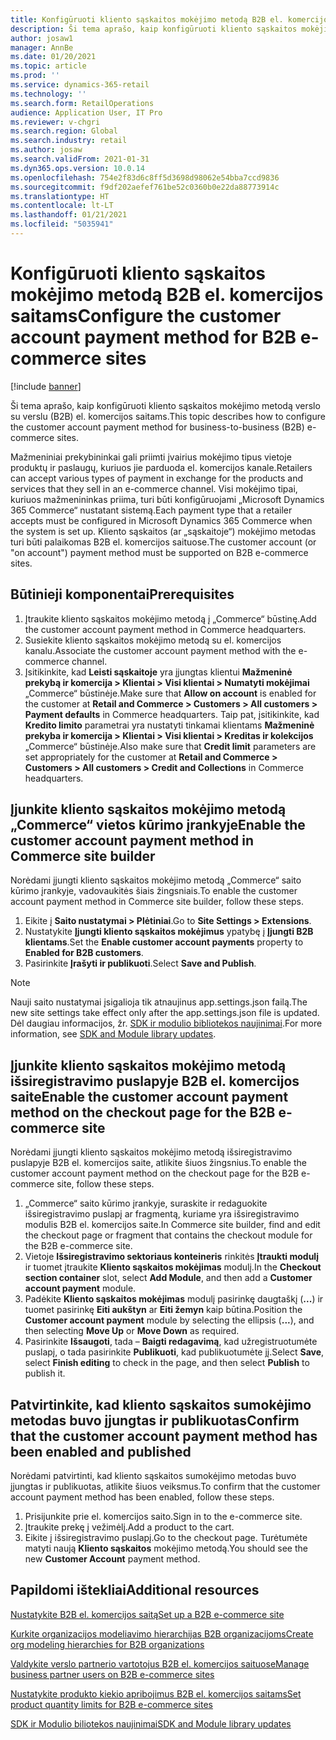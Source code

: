 ```yaml
---
title: Konfigūruoti kliento sąskaitos mokėjimo metodą B2B el. komercijos saitams
description: Ši tema aprašo, kaip konfigūruoti kliento sąskaitos mokėjimo metodą verslo su verslu (B2B) el. komercijos saitams.
author: josaw1
manager: AnnBe
ms.date: 01/20/2021
ms.topic: article
ms.prod: ''
ms.service: dynamics-365-retail
ms.technology: ''
ms.search.form: RetailOperations
audience: Application User, IT Pro
ms.reviewer: v-chgri
ms.search.region: Global
ms.search.industry: retail
ms.author: josaw
ms.search.validFrom: 2021-01-31
ms.dyn365.ops.version: 10.0.14
ms.openlocfilehash: 754e2f83d6c8ff5d3698d98062e54bba7ccd9836
ms.sourcegitcommit: f9df202aefef761be52c0360b0e22da88773914c
ms.translationtype: HT
ms.contentlocale: lt-LT
ms.lasthandoff: 01/21/2021
ms.locfileid: "5035941"
---
```

# <a name="configure-the-customer-account-payment-method-for-b2b-e-commerce-sites"></a><span data-ttu-id="cf48f-103">Konfigūruoti kliento sąskaitos mokėjimo metodą B2B el. komercijos saitams</span><span class="sxs-lookup"><span data-stu-id="cf48f-103">Configure the customer account payment method for B2B e-commerce sites</span></span>

[!include [banner](../../includes/banner.md)]

<span data-ttu-id="cf48f-104">Ši tema aprašo, kaip konfigūruoti kliento sąskaitos mokėjimo metodą verslo su verslu (B2B) el. komercijos saitams.</span><span class="sxs-lookup"><span data-stu-id="cf48f-104">This topic describes how to configure the customer account payment method for business-to-business (B2B) e-commerce sites.</span></span>

<span data-ttu-id="cf48f-105">Mažmeniniai prekybininkai gali priimti įvairius mokėjimo tipus vietoje produktų ir paslaugų, kuriuos jie parduoda el. komercijos kanale.</span><span class="sxs-lookup"><span data-stu-id="cf48f-105">Retailers can accept various types of payment in exchange for the products and services that they sell in an e-commerce channel.</span></span> <span data-ttu-id="cf48f-106">Visi mokėjimo tipai, kuriuos mažmenininkas priima, turi būti konfigūruojami „Microsoft Dynamics 365 Commerce“ nustatant sistemą.</span><span class="sxs-lookup"><span data-stu-id="cf48f-106">Each payment type that a retailer accepts must be configured in Microsoft Dynamics 365 Commerce when the system is set up.</span></span> <span data-ttu-id="cf48f-107">Kliento sąskaitos (ar „sąskaitoje“) mokėjimo metodas turi būti palaikomas B2B el. komercijos saituose.</span><span class="sxs-lookup"><span data-stu-id="cf48f-107">The customer account (or "on account") payment method must be supported on B2B e-commerce sites.</span></span> 

## <a name="prerequisites"></a><span data-ttu-id="cf48f-108">Būtinieji komponentai</span><span class="sxs-lookup"><span data-stu-id="cf48f-108">Prerequisites</span></span>

1. <span data-ttu-id="cf48f-109">Įtraukite kliento sąskaitos mokėjimo metodą į „Commerce“ būstinę.</span><span class="sxs-lookup"><span data-stu-id="cf48f-109">Add the customer account payment method in Commerce headquarters.</span></span>
2. <span data-ttu-id="cf48f-110">Susiekite kliento sąskaitos mokėjimo metodą su el. komercijos kanalu.</span><span class="sxs-lookup"><span data-stu-id="cf48f-110">Associate the customer account payment method with the e-commerce channel.</span></span>
3. <span data-ttu-id="cf48f-111">Įsitikinkite, kad **Leisti sąskaitoje** yra įjungtas klientui **Mažmeninė prekybą ir komercija \> Klientai \> Visi klientai \> Numatyti mokėjimai** „Commerce“ būstinėje.</span><span class="sxs-lookup"><span data-stu-id="cf48f-111">Make sure that **Allow on account** is enabled for the customer at **Retail and Commerce \> Customers \> All customers \> Payment defaults** in Commerce headquarters.</span></span> <span data-ttu-id="cf48f-112">Taip pat, įsitikinkite, kad **Kredito limito** parametrai yra nustatyti tinkamai klientams **Mažmeninė prekyba ir komercija \> Klientai \> Visi klientai \> Kreditas ir kolekcijos** „Commerce“ būstinėje.</span><span class="sxs-lookup"><span data-stu-id="cf48f-112">Also make sure that **Credit limit** parameters are set appropriately for the customer at **Retail and Commerce \> Customers \> All customers \> Credit and Collections** in Commerce headquarters.</span></span> 

## <a name="enable-the-customer-account-payment-method-in-commerce-site-builder"></a><span data-ttu-id="cf48f-113">Įjunkite kliento sąskaitos mokėjimo metodą „Commerce“ vietos kūrimo įrankyje</span><span class="sxs-lookup"><span data-stu-id="cf48f-113">Enable the customer account payment method in Commerce site builder</span></span> 

<span data-ttu-id="cf48f-114">Norėdami įjungti kliento sąskaitos mokėjimo metodą „Commerce“ saito kūrimo įrankyje, vadovaukitės šiais žingsniais.</span><span class="sxs-lookup"><span data-stu-id="cf48f-114">To enable the customer account payment method in Commerce site builder, follow these steps.</span></span>

1. <span data-ttu-id="cf48f-115">Eikite į **Saito nustatymai \> Plėtiniai**.</span><span class="sxs-lookup"><span data-stu-id="cf48f-115">Go to **Site Settings \> Extensions**.</span></span>
1. <span data-ttu-id="cf48f-116">Nustatykite **Įjungti kliento sąskaitos mokėjimus** ypatybę į **Įjungti B2B klientams**.</span><span class="sxs-lookup"><span data-stu-id="cf48f-116">Set the **Enable customer account payments** property to **Enabled for B2B customers**.</span></span> 
1. <span data-ttu-id="cf48f-117">Pasirinkite **Įrašyti ir publikuoti**.</span><span class="sxs-lookup"><span data-stu-id="cf48f-117">Select **Save and Publish**.</span></span>

> [!NOTE]
> <span data-ttu-id="cf48f-118">Nauji saito nustatymai įsigalioja tik atnaujinus app.settings.json failą.</span><span class="sxs-lookup"><span data-stu-id="cf48f-118">The new site settings take effect only after the app.settings.json file is updated.</span></span> <span data-ttu-id="cf48f-119">Dėl daugiau informacijos, žr. [SDK ir modulio bibliotekos naujinimai](../e-commerce-extensibility/sdk-updates.md).</span><span class="sxs-lookup"><span data-stu-id="cf48f-119">For more information, see [SDK and Module library updates](../e-commerce-extensibility/sdk-updates.md).</span></span>

## <a name="enable-the-customer-account-payment-method-on-the-checkout-page-for-the-b2b-e-commerce-site"></a><span data-ttu-id="cf48f-120">Įjunkite kliento sąskaitos mokėjimo metodą išsiregistravimo puslapyje B2B el. komercijos saite</span><span class="sxs-lookup"><span data-stu-id="cf48f-120">Enable the customer account payment method on the checkout page for the B2B e-commerce site</span></span>

<span data-ttu-id="cf48f-121">Norėdami įjungti kliento sąskaitos mokėjimo metodą išsiregistravimo puslapyje B2B el. komercijos saite, atlikite šiuos žingsnius.</span><span class="sxs-lookup"><span data-stu-id="cf48f-121">To enable the customer account payment method on the checkout page for the B2B e-commerce site, follow these steps.</span></span>

1. <span data-ttu-id="cf48f-122">„Commerce“ saito kūrimo įrankyje, suraskite ir redaguokite išsiregistravimo puslapį ar fragmentą, kuriame yra išsiregistravimo modulis B2B el. komercijos saite.</span><span class="sxs-lookup"><span data-stu-id="cf48f-122">In Commerce site builder, find and edit the checkout page or fragment that contains the checkout module for the B2B e-commerce site.</span></span>
1. <span data-ttu-id="cf48f-123">Vietoje **Išsiregistravimo sektoriaus konteineris** rinkitės **Įtraukti modulį** ir tuomet įtraukite **Kliento sąskaitos mokėjimas** modulį.</span><span class="sxs-lookup"><span data-stu-id="cf48f-123">In the **Checkout section container** slot, select **Add Module**, and then add a **Customer account payment** module.</span></span>
1. <span data-ttu-id="cf48f-124">Padėkite **Kliento sąskaitos mokėjimas** modulį pasirinkę daugtaškį (**...**) ir tuomet pasirinkę **Eiti aukštyn** ar **Eiti žemyn** kaip būtina.</span><span class="sxs-lookup"><span data-stu-id="cf48f-124">Position the **Customer account payment** module by selecting the ellipsis (**...**), and then selecting **Move Up** or **Move Down** as required.</span></span>
1. <span data-ttu-id="cf48f-125">Pasirinkite **Išsaugoti**, tada – **Baigti redagavimą**, kad užregistruotumėte puslapį, o tada pasirinkite **Publikuoti**, kad publikuotumėte jį.</span><span class="sxs-lookup"><span data-stu-id="cf48f-125">Select **Save**, select **Finish editing** to check in the page, and then select **Publish** to publish it.</span></span>

## <a name="confirm-that-the-customer-account-payment-method-has-been-enabled-and-published"></a><span data-ttu-id="cf48f-126">Patvirtinkite, kad kliento sąskaitos sumokėjimo metodas buvo įjungtas ir publikuotas</span><span class="sxs-lookup"><span data-stu-id="cf48f-126">Confirm that the customer account payment method has been enabled and published</span></span>

<span data-ttu-id="cf48f-127">Norėdami patvirtinti, kad kliento sąskaitos sumokėjimo metodas buvo įjungtas ir publikuotas, atlikite šiuos veiksmus.</span><span class="sxs-lookup"><span data-stu-id="cf48f-127">To confirm that the customer account payment method has been enabled, follow these steps.</span></span>

1. <span data-ttu-id="cf48f-128">Prisijunkite prie el. komercijos saito.</span><span class="sxs-lookup"><span data-stu-id="cf48f-128">Sign in to the e-commerce site.</span></span>
1. <span data-ttu-id="cf48f-129">Įtraukite prekę į vežimėlį.</span><span class="sxs-lookup"><span data-stu-id="cf48f-129">Add a product to the cart.</span></span>
1. <span data-ttu-id="cf48f-130">Eikite į išsiregistravimo puslapį.</span><span class="sxs-lookup"><span data-stu-id="cf48f-130">Go to the checkout page.</span></span> <span data-ttu-id="cf48f-131">Turėtumėte matyti naują **Kliento sąskaitos** mokėjimo metodą.</span><span class="sxs-lookup"><span data-stu-id="cf48f-131">You should see the new **Customer Account** payment method.</span></span>

## <a name="additional-resources"></a><span data-ttu-id="cf48f-132">Papildomi ištekliai</span><span class="sxs-lookup"><span data-stu-id="cf48f-132">Additional resources</span></span>

[<span data-ttu-id="cf48f-133">Nustatykite B2B el. komercijos saitą</span><span class="sxs-lookup"><span data-stu-id="cf48f-133">Set up a B2B e-commerce site</span></span>](set-up-b2b-site.md)

[<span data-ttu-id="cf48f-134">Kurkite organizacijos modeliavimo hierarchijas B2B organizacijoms</span><span class="sxs-lookup"><span data-stu-id="cf48f-134">Create org modeling hierarchies for B2B organizations</span></span>](org-model.md)

[<span data-ttu-id="cf48f-135">Valdykite verslo partnerio vartotojus B2B el. komercijos saituose</span><span class="sxs-lookup"><span data-stu-id="cf48f-135">Manage business partner users on B2B e-commerce sites</span></span>](manage-b2b-users.md)

[<span data-ttu-id="cf48f-136">Nustatykite produkto kiekio apribojimus B2B el. komercijos saitams</span><span class="sxs-lookup"><span data-stu-id="cf48f-136">Set product quantity limits for B2B e-commerce sites</span></span>](quantity-limits.md)

[<span data-ttu-id="cf48f-137">SDK ir Modulio biliotekos naujinimai</span><span class="sxs-lookup"><span data-stu-id="cf48f-137">SDK and Module library updates</span></span>](../e-commerce-extensibility/sdk-updates.md)
